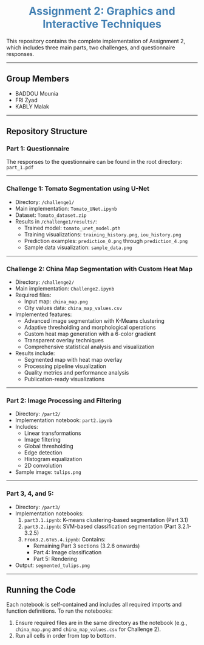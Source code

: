 <h1 align="center" style="color: #4682B4;">Assignment 2: Graphics and Interactive Techniques</h1>

This repository contains the complete implementation of Assignment 2, which includes three main parts, two challenges, and questionnaire responses.

---

## Group Members

- BADDOU Mounia  
- FRI Zyad  
- KABLY Malak  

---

## Repository Structure

### Part 1: Questionnaire

The responses to the questionnaire can be found in the root directory:  
`part_1.pdf`

---

### Challenge 1: Tomato Segmentation using U-Net

- Directory: `/challenge1/`  
- Main implementation: `Tomato_UNet.ipynb`  
- Dataset: `Tomato_dataset.zip`  
- Results in `/challenge1/results/`:  
  - Trained model: `tomato_unet_model.pth`  
  - Training visualizations: `training_history.png`, `iou_history.png`  
  - Prediction examples: `prediction_0.png` through `prediction_4.png`  
  - Sample data visualization: `sample_data.png`  

---

### Challenge 2: China Map Segmentation with Custom Heat Map

- Directory: `/challenge2/`  
- Main implementation: `Challenge2.ipynb`  
- Required files:  
  - Input map: `china_map.png`  
  - City values data: `china_map_values.csv`  
- Implemented features:  
  - Advanced image segmentation with K-Means clustering  
  - Adaptive thresholding and morphological operations  
  - Custom heat map generation with a 6-color gradient  
  - Transparent overlay techniques  
  - Comprehensive statistical analysis and visualization  
- Results include:  
  - Segmented map with heat map overlay  
  - Processing pipeline visualization  
  - Quality metrics and performance analysis  
  - Publication-ready visualizations  

---

### Part 2: Image Processing and Filtering

- Directory: `/part2/`  
- Implementation notebook: `part2.ipynb`  
- Includes:  
  - Linear transformations  
  - Image filtering  
  - Global thresholding  
  - Edge detection  
  - Histogram equalization  
  - 2D convolution  
- Sample image: `tulips.png`  

---

### Part 3, 4, and 5:

- Directory: `/part3/`  
- Implementation notebooks:  
  1. `part3.1.ipynb`: K-means clustering-based segmentation (Part 3.1)  
  2. `part3.2.ipynb`: SVM-based classification segmentation (Part 3.2.1-3.2.5)  
  3. `From3.2.6To5.4.ipynb`: Contains:
     - Remaining Part 3 sections (3.2.6 onwards)
     - Part 4: Image classification
     - Part 5: Rendering
- Output: `segmented_tulips.png`   

---

## Running the Code

Each notebook is self-contained and includes all required imports and function definitions. To run the notebooks:

1. Ensure required files are in the same directory as the notebook (e.g., `china_map.png` and `china_map_values.csv` for Challenge 2).  
2. Run all cells in order from top to bottom.    

